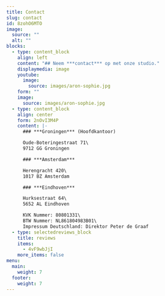 ```yaml
---
title: Contact
slug: contact
id: 8zohO6MTO
image:
  source: ""
  alt: ""
blocks:
  - type: content_block
    align: left
    content: "## Neem ***contact*** op met onze studio."
    displaymedia: image
    youtube:
      image:
        source: images/aron-sophie.jpg
    form: ""
    image:
      source: images/aron-sophie.jpg
  - type: content_block
    align: center
    form: 2nOvI3M4P
    content: |-
      ### ***Groningen*** (Hoofdkantoor)

      Oude-Boteringestraat 71\
      9712 GG Groningen

      ### ***Amsterdam***

      Herengracht 420\
      1017 BZ Amsterdam

      ### ***Eindhoven***

      Hurksestraat 64\
      5652 AL Eindhoven

      KVK Nummer: 80801331\
      BTW Nummer: NL861804983B01\
      Impressum Deutschland: Direktor Peter de Graaf
  - type: selectedreviews_block
    title: reviews
    items:
      - 4vF9wbJjI
    more_items: false
menu:
  main:
    weight: 7
  footer:
    weight: 7
---
```

